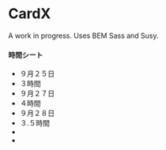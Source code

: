 # CardX

A work in progress. Uses BEM Sass and Susy.


#### 時間シート

* ９月２５日
 * ３時間
* ９月２７日
 * ４時間
* ９月２８日
 * ３.５時間
*
 * 